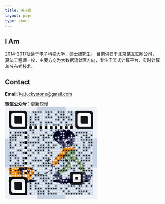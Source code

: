 ```yaml
---
title: 关于我
layout: page
type: about
---
```

## **I Am**   
2014-2017就读于电子科技大学，硕士研究生。
目前供职于北京某互联网公司，算法工程师一枚，主要方向为大数据流处理方向，专注于流式计算平台，实时计算和分布式技术。

## **Contact**  
**Email**: ke.luckystone@gmail.com

**微信公众号**：更新较慢      
  ![微信扫码关注](../assets/images/wx_platform3.gif)  


